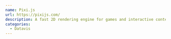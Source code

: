 ```yaml
---
name: Pixi.js
url: https://pixijs.com/
description: A fast 2D rendering engine for games and interactive content.
categories:
  - Datavis
---
```

